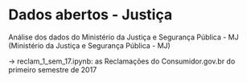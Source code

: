 Dados abertos - Justiça
=================
Análise dos dados do Ministério da Justiça e Segurança Pública - MJ (Ministério da Justiça e Segurança Pública - MJ)

-> reclam_1_sem_17.ipynb: as Reclamações do Consumidor.gov.br do primeiro semestre de 2017